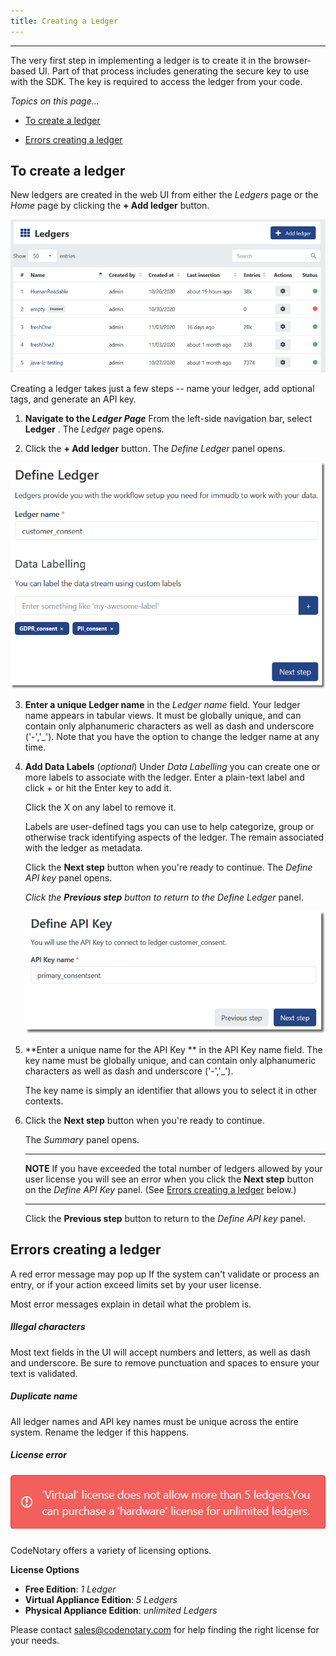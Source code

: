 ```yaml
---
title: Creating a Ledger
---
```


-------

The very first step in implementing a ledger is to create it in the browser-based UI.  Part of that process includes generating the secure key to use with the SDK. The key is required to access the ledger from your code. 

_Topics on this page..._

- [To create a ledger](help/create-ledger#to-create-a-ledger)

- [Errors creating a ledger](help/create-ledger#errors-creating-a-ledger)

## To create a ledger

New ledgers are created in the web UI from either the _Ledgers_ page or the _Home_ page by clicking the **+ Add ledger** button. 

<v-img src="/alt_ledger_plain.png" alt="" align="left"></v-img>


![](assets\images\alt_ledger_plain.png)

Creating a ledger takes just a few steps -- name your ledger, add optional tags, and generate an API key.

1. **Navigate to the *Ledger Page***  From the left-side navigation bar, select **Ledger** . The _Ledger_ page opens.

2. Click the **+ Add ledger** button. The *Define Ledger* panel opens.
   
<v-img src="/alt_panell_defineledger.png" alt="" align="left"></v-img>
   
   ![](assets\images\alt_panell_defineledger.png)
   
   
   
3. **Enter a unique Ledger name** in the *Ledger name* field. 
   Your ledger name appears in tabular views.  It must be globally unique, and can contain only alphanumeric characters as well as dash and underscore ('-','_').  Note that you have the option to change the ledger name at any time.

4. **Add Data Labels**  (_optional_) Under *Data Labelling* you can create one or more labels to associate with the ledger.  Enter a plain-text label and click + or hit the Enter key to add it.

   Click the X on any label to remove it.

   Labels are user-defined tags you can use to help categorize, group or otherwise track identifying aspects of the ledger. The remain associated with the ledger as metadata.

   Click the **Next step** button when you're ready to continue. The *Define API key* panel opens.

   *Click the **Previous step** button to return to the Define Ledger* panel.

   <v-img src="/alt_panel_definekey_sm.png" alt="" align="left"></v-img>


   ![](assets\images\alt_panel_definekey_sm.png)




5. **Enter a unique name for the API Key ** in the API Key name field. The key name must be globally unique, and can contain only alphanumeric characters as well as dash and underscore ('-','_').  

   The key name is simply an identifier that allows you to select it in other contexts.

6. Click the **Next step** button when you're ready to continue. 

   The *Summary* panel opens. 

   ---

   **NOTE**  If you have exceeded the total number of ledgers allowed by your user license you will see an error when you click the **Next step** button on the *Define API Key* panel. (See [Errors creating a ledger](#/help/errors-creating-a-ledger) below.) 

   ---

   Click the **Previous step** button to return to the *Define API key* panel. 

## Errors creating a ledger

A red error message may pop up If the system can't validate or process an entry, or if your action exceed limits set by your user license.

Most error messages explain in detail what the problem is. 

##### Illegal characters

Most text fields in the UI will accept numbers and letters, as well as dash and underscore. Be sure to remove punctuation and spaces to ensure your text is validated.

##### Duplicate name

All ledger names and API key names must be unique across the entire system. Rename the ledger if this happens.

##### License error

<v-img src="/alt_err_lic.png" alt="" align="left"></v-img>

##### ![](assets\images\alt_err_lic.png)

CodeNotary offers a variety of licensing options.

**License Options** 

- **Free Edition**: *1 Ledger*
- **Virtual Appliance Edition**: *5 Ledgers*
- **Physical Appliance Edition**: *unlimited Ledgers*

Please contact [sales@codenotary.com](mailto:sales@codenotary.com) for help finding the right license for your needs.

<prev-next class="_margin-top-1" :prev="{ url: '/overall-status', lable: 'Home -- System Status' }" next="{ url: '/manage-ledger', lable: 'Managing a Ledger' }"></prev-next>